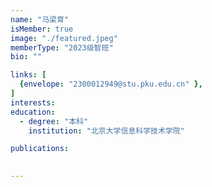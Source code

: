 ```yaml
---
name: "马梁育"
isMember: true
image: "./featured.jpeg"
memberType: "2023级智班"
bio: ""

links: [
  {envelope: "2300012949@stu.pku.edu.cn" },
]
interests:
education:
  - degree: "本科"
    institution: "北京大学信息科学技术学院"

publications:
  

---
```


